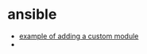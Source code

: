 # ansible

- [example of adding a custom module](https://github.com/fheng/rhmap-ansible/blob/master/roles/register/library/custom_redhat_subscription.py)
- 
